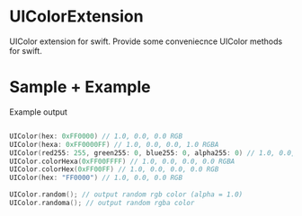 UIColorExtension
================

UIColor extension for swift. Provide some conveniecnce UIColor methods for swift.


Sample + Example
================

Example output 

```swift

UIColor(hex: 0xFF0000) // 1.0, 0.0, 0.0 RGB
UIColor(hexa: 0xFF0000FF) // 1.0, 0.0, 0.0, 1.0 RGBA
UIColor(red255: 255, green255: 0, blue255: 0, alpha255: 0) // 1.0, 0.0, 0.0, 0.0 RGBA
UIColor.colorHexa(0xFF00FFFF) // 1.0, 0.0, 0.0, 0.0 RGBA
UIColor.colorHex(0xFF00FF) // 1.0, 0.0, 0.0, 0.0 RGB
UIColor(hex: "FF0000") // 1.0, 0.0, 0.0 RGB
        
UIColor.random(); // output random rgb color (alpha = 1.0)
UIColor.randoma(); // output random rgba color

```
